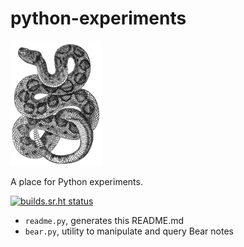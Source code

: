 
# python-experiments

![](docs/snake.png)

A place for Python experiments.

[![builds.sr.ht status](https://builds.sr.ht/~ruivieira/python-experiments.svg)](https://builds.sr.ht/~ruivieira/python-experiments?)

* `readme.py`, generates this README.md
* `bear.py`, utility to manipulate and query Bear notes


